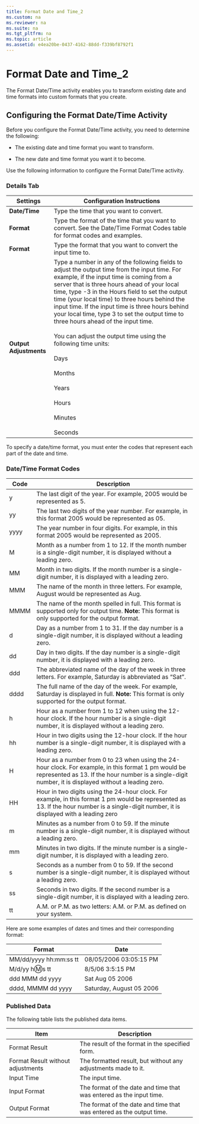 ```yaml
---
title: Format Date and Time_2
ms.custom: na
ms.reviewer: na
ms.suite: na
ms.tgt_pltfrm: na
ms.topic: article
ms.assetid: e4ea20be-0437-4162-88dd-f339bf8792f1
---
```

# Format Date and Time_2
The Format Date\/Time activity enables you to transform existing date and time formats into custom formats that you create.

## Configuring the Format Date\/Time Activity
Before you configure the Format Date\/Time activity, you need to determine the following:

-   The existing date and time format you want to transform.

-   The new date and time format you want it to become.

Use the following information to configure the Format Date\/Time activity.

### Details Tab

|Settings|Configuration Instructions|
|------------|------------------------------|
|**Date\/Time**|Type the time that you want to convert.|
|**Format**|Type the format of the time that you want to convert. See the Date\/Time Format Codes table for format codes and examples.|
|**Format**|Type the format that you want to convert the input time to.|
|**Output Adjustments**|Type a number in any of the following fields to adjust the output time from the input time. For example, if the input time is coming from a server that is three hours ahead of your local time, type \-3 in the Hours field to set the output time \(your local time\) to three hours behind the input time. If the input time is three hours behind your local time, type 3 to set the output time to three hours ahead of the input time.<br /><br />You can adjust the output time using the following time units:<br /><br />Days<br /><br />Months<br /><br />Years<br /><br />Hours<br /><br />Minutes<br /><br />Seconds|

To specify a date\/time format, you must enter the codes that represent each part of the date and time.

### Date\/Time Format Codes

|Code|Description|
|--------|---------------|
|y|The last digit of the year. For example, 2005 would be represented as 5.|
|yy|The last two digits of the year number. For example, in this format 2005 would be represented as 05.|
|yyyy|The year number in four digits. For example, in this format 2005 would be represented as 2005.|
|M|Month as a number from 1 to 12. If the month number is a single\-digit number, it is displayed without a leading zero.|
|MM|Month in two digits. If the month number is a single\-digit number, it is displayed with a leading zero.|
|MMM|The name of the month in three letters. For example, August would be represented as Aug.|
|MMMM|The name of the month spelled in full. This format is supported only for output time. **Note:** This format is only supported for the output format.|
|d|Day as a number from 1 to 31. If the day number is a single\-digit number, it is displayed without a leading zero.|
|dd|Day in two digits. If the day number is a single\-digit number, it is displayed with a leading zero.|
|ddd|The abbreviated name of the day of the week in three letters. For example, Saturday is abbreviated as “Sat”.|
|dddd|The full name of the day of the week. For example, Saturday is displayed in full. **Note:** This format is only supported for the output format.|
|h|Hour as a number from 1 to 12 when using the 12\-hour clock. If the hour number is a single\-digit number, it is displayed without a leading zero.|
|hh|Hour in two digits using the 12\-hour clock. If the hour number is a single\-digit number, it is displayed with a leading zero.|
|H|Hour as a number from 0 to 23 when using the 24\-hour clock. For example, in this format 1 pm would be represented as 13. If the hour number is a single\-digit number, it is displayed without a leading zero.|
|HH|Hour in two digits using the 24\-hour clock. For example, in this format 1 pm would be represented as 13. If the hour number is a single\-digit number, it is displayed with a leading zero|
|m|Minutes as a number from 0 to 59. If the minute number is a single\-digit number, it is displayed without a leading zero.|
|mm|Minutes in two digits. If the minute number is a single\-digit number, it is displayed with a leading zero.|
|s|Seconds as a number from 0 to 59. If the second number is a single\-digit number, it is displayed without a leading zero.|
|ss|Seconds in two digits. If the second number is a single\-digit number, it is displayed with a leading zero.|
|tt|A.M. or P.M. as two letters: A.M. or P.M. as defined on your system.|

Here are some examples of dates and times and their corresponding format:

|Format|Date|
|----------|--------|
|MM\/dd\/yyyy hh:mm:ss tt|08\/05\/2006 03:05:15 PM|
|M\/d\/yy h:m:s tt|8\/5\/06 3:5:15 PM|
|ddd MMM dd yyyy|Sat Aug 05 2006|
|dddd, MMMM dd yyyy|Saturday, August 05 2006|

### Published Data
The following table lists the published data items.

|Item|Description|
|--------|---------------|
|Format Result|The result of the format in the specified form.|
|Format Result without adjustments|The formatted result, but without any adjustments made to it.|
|Input Time|The input time.|
|Input Format|The format of the date and time that was entered as the input time.|
|Output Format|The format of the date and time that was entered as the output time.|

